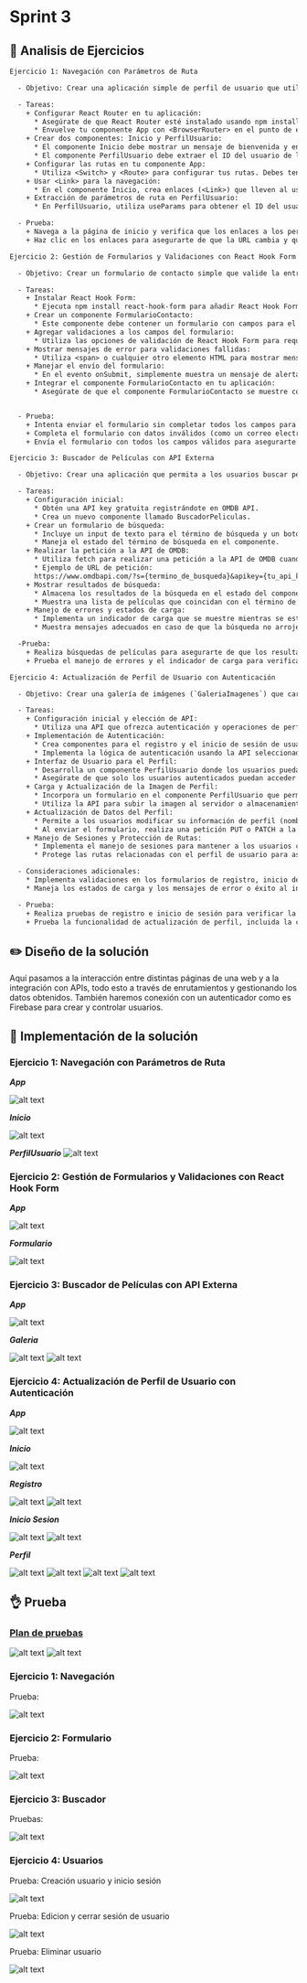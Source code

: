 # Sprint 3

## :microscope: Analisis de Ejercicios

```txt
Ejercicio 1: Navegación con Parámetros de Ruta

  - Objetivo: Crear una aplicación simple de perfil de usuario que utilice React Router para la navegación, donde cada perfil tenga su propia URL basada en el ID del usuario.

  - Tareas:
    + Configurar React Router en tu aplicación:
      * Asegúrate de que React Router esté instalado usando npm install react-router-dom.
      * Envuelve tu componente App con <BrowserRouter> en el punto de entrada de tu aplicación.
    + Crear dos componentes: Inicio y PerfilUsuario:
      * El componente Inicio debe mostrar un mensaje de bienvenida y enlaces a perfiles de usuario ficticios.
      * El componente PerfilUsuario debe extraer el ID del usuario de los parámetros de ruta y mostrar un mensaje simple, como "Perfil del Usuario: [ID]".
    + Configurar las rutas en tu componente App:
      * Utiliza <Switch> y <Route> para configurar tus rutas. Debes tener una ruta para el componente Inicio (por ejemplo, /) y otra para PerfilUsuario (por ejemplo, /usuario/:id).
    + Usar <Link> para la navegación:
      * En el componente Inicio, crea enlaces (<Link>) que lleven al usuario a diferentes perfiles, modificando el ID en la URL.
    + Extracción de parámetros de ruta en PerfilUsuario:
      * En PerfilUsuario, utiliza useParams para obtener el ID del usuario de la URL y mostrarlo en la página.

  - Prueba:
    + Navega a la página de inicio y verifica que los enlaces a los perfiles de usuario se muestran correctamente.
    + Haz clic en los enlaces para asegurarte de que la URL cambia y que el componente PerfilUsuario muestra el ID correcto del usuario.

Ejercicio 2: Gestión de Formularios y Validaciones con React Hook Form

  - Objetivo: Crear un formulario de contacto simple que valide la entrada del usuario antes de mostrar un mensaje de éxito, utilizando React Hook Form.

  - Tareas:
    + Instalar React Hook Form:
      * Ejecuta npm install react-hook-form para añadir React Hook Form a tu proyecto.
    + Crear un componente FormularioContacto:
      * Este componente debe contener un formulario con campos para el nombre, email, y un mensaje. Utiliza useForm de React Hook Form para gestionar el formulario.
    + Agregar validaciones a los campos del formulario:
      * Utiliza las opciones de validación de React Hook Form para requerir todos los campos. Añade validación específica para el campo de email, asegurándose de que tenga un formato de correo electrónico válido
    + Mostrar mensajes de error para validaciones fallidas:
      * Utiliza <span> o cualquier otro elemento HTML para mostrar mensajes de error debajo de cada campo si no pasa la validación.
    + Manejar el envío del formulario:
      * En el evento onSubmit, simplemente muestra un mensaje de alerta que diga "Formulario enviado con éxito" si el formulario es válido.
    + Integrar el componente FormularioContacto en tu aplicación:
      * Asegúrate de que el componente FormularioContacto se muestre correctamente en tu aplicación.


  - Prueba: 
    + Intenta enviar el formulario sin completar todos los campos para ver los mensajes de error.
    + Completa el formulario con datos inválidos (como un correo electrónico incorrecto) para verificar las validaciones específicas.
    + Envía el formulario con todos los campos válidos para asegurarte de que se muestra el mensaje de éxito.

Ejercicio 3: Buscador de Películas con API Externa

  - Objetivo: Crear una aplicación que permita a los usuarios buscar películas por nombre usando la API de OMDB (Open Movie Database) y mostrar los resultados en la página.

  - Tareas:
    + Configuración inicial:
      * Obtén una API key gratuita registrándote en OMDB API.
      * Crea un nuevo componente llamado BuscadorPeliculas.
    + Crear un formulario de búsqueda:
      * Incluye un input de texto para el término de búsqueda y un botón para enviar la búsqueda.
      * Maneja el estado del término de búsqueda en el componente.
    + Realizar la petición a la API de OMDB:
      * Utiliza fetch para realizar una petición a la API de OMDB cuando el usuario envíe el formulario. Usa el término de búsqueda del estado para buscar películas por nombre.
      * Ejemplo de URL de petición: 
      https://www.omdbapi.com/?s={termino_de_busqueda}&apikey={tu_api_key}
    + Mostrar resultados de búsqueda:
      * Almacena los resultados de la búsqueda en el estado del componente.
      * Muestra una lista de películas que coincidan con el término de búsqueda. Cada elemento de la lista debe incluir al menos el título de la película y el año de lanzamiento.
    + Manejo de errores y estados de carga:
      * Implementa un indicador de carga que se muestre mientras se está realizando la petición a la API.
      * Muestra mensajes adecuados en caso de que la búsqueda no arroje resultados o si ocurre un error en la petición.

  -Prueba: 
    + Realiza búsquedas de películas para asegurarte de que los resultados se muestran correctamente.
    + Prueba el manejo de errores y el indicador de carga para verificar que funcionan como se espera.

Ejercicio 4: Actualización de Perfil de Usuario con Autenticación

  - Objetivo: Crear una galería de imágenes (`GaleriaImagenes`) que cargue imágenes de una API, las muestre en un grid y permita abrir una imagen en un modal al hacer clic. 

  - Tareas:
    + Configuración inicial y elección de API:
      * Utiliza una API que ofrezca autenticación y operaciones de perfil de usuario, como Firebase Auth para la autenticación y Cloud Storage para las imágenes. Si prefieres una alternativa, puedes simular las operaciones con JSON Placeholder y agregar autenticación ficticia.
    + Implementación de Autenticación:
      * Crea componentes para el registro y el inicio de sesión de usuarios.
      * Implementa la lógica de autenticación usando la API seleccionada, gestionando tokens JWT o cualquier mecanismo de autenticación proporcionado por la API.
    + Interfaz de Usuario para el Perfil:
      * Desarrolla un componente PerfilUsuario donde los usuarios puedan ver y editar su información de perfil, incluido el nombre, correo electrónico y la imagen de perfil.
      * Asegúrate de que solo los usuarios autenticados puedan acceder a esta página.
    + Carga y Actualización de la Imagen de Perfil:
      * Incorpora un formulario en el componente PerfilUsuario que permita a los usuarios subir o cambiar su imagen de perfil.
      * Utiliza la API para subir la imagen al servidor o almacenamiento en la nube y actualizar la URL de la imagen en el perfil del usuario.
    + Actualización de Datos del Perfil:
      * Permite a los usuarios modificar su información de perfil (nombre, correo electrónico) a través de un formulario.
      * Al enviar el formulario, realiza una petición PUT o PATCH a la API para actualizar la información en el servidor, asegurándose de que la solicitud incluya la autenticación del usuario.
    + Manejo de Sesiones y Protección de Rutas:
      * Implementa el manejo de sesiones para mantener a los usuarios conectados.
      * Protege las rutas relacionadas con el perfil de usuario para asegurar que solo los usuarios autenticados puedan acceder a ellas.

  - Consideraciones adicionales:
    * Implementa validaciones en los formularios de registro, inicio de sesión y actualización de perfil para mejorar la experiencia del usuario.
    * Maneja los estados de carga y los mensajes de error o éxito al interactuar con la API.

  - Prueba: 
    + Realiza pruebas de registro e inicio de sesión para verificar la autenticación y el manejo de sesiones.
    + Prueba la funcionalidad de actualización de perfil, incluida la carga de la imagen, para asegurarte de que los cambios se reflejan correctamente en la interfaz de usuario y en el servidor. Básicamente, cambiar la foto de perfil del usuario y que se refleje en el mismo al cerrar sesión e iniciar de nuevo.

```

## :pencil2: Diseño de la solución

Aquí pasamos a la interacción entre distintas páginas de una web y a la integración con APIs, todo esto a través de enrutamientos y gestionando los datos obtenidos. También haremos conexión con un autenticador como es Firebase para crear y controlar usuarios.

## :key: Implementación de la solución

### Ejercicio 1: Navegación con Parámetros de Ruta

***App***

![alt text](/T2/SPRINT%203/Recursos/Ejercicio1/App1.png "Javascript App")

***Inicio***

![alt text](/T2/SPRINT%203/Recursos/Ejercicio1/Inicio.png "Javascript Navegacion")

***PerfilUsuario***
![alt text](/T2/SPRINT%203/Recursos/Ejercicio1/PerfilUsuario.png "Javascript Formulario")

### Ejercicio 2: Gestión de Formularios y Validaciones con React Hook Form

***App***

![alt text](/T2/SPRINT%203/Recursos/Ejercicio2/App2.png "Javascript App")

***Formulario***

![alt text](/T2/SPRINT%203/Recursos/Ejercicio2/FormularioContacto.png "Javascript Contacto")

### Ejercicio 3: Buscador de Películas con API Externa

***App***

![alt text](/T2/SPRINT%203/Recursos/Ejercicio3/App3.png "Javascript App")

***Galeria***

![alt text](/T2/SPRINT%203/Recursos/Ejercicio3/BuscadorPeliculas1.png "Javascript Buscador")
![alt text](/T2/SPRINT%203/Recursos/Ejercicio3/BuscadorPeliculas2.png "Javascript Buscador")

### Ejercicio 4: Actualización de Perfil de Usuario con Autenticación

***App***

![alt text](/T2/SPRINT%203/Recursos/Ejercicio4/App4.png "Javascript App")

***Inicio***

![alt text](/T2/SPRINT%203/Recursos/Ejercicio4/Inicio.png "Javascript Inicio")

***Registro***

![alt text](/T2/SPRINT%203/Recursos/Ejercicio4/Registro1.png "Javascript Registro")
![alt text](/T2/SPRINT%203/Recursos/Ejercicio4/Registro2.png "Javascript Registro")

***Inicio Sesion***

![alt text](/T2/SPRINT%203/Recursos/Ejercicio4/Sesion1.png "Javascript Sesion")
![alt text](/T2/SPRINT%203/Recursos/Ejercicio4/Sesion2.png "Javascript Sesion")

***Perfil***

![alt text](/T2/SPRINT%203/Recursos/Ejercicio4/Perfil1.png "Javascript Perfil")
![alt text](/T2/SPRINT%203/Recursos/Ejercicio4/Perfil2.png "Javascript Perfil")
![alt text](/T2/SPRINT%203/Recursos/Ejercicio4/Perfil3.png "Javascript Perfil")
![alt text](/T2/SPRINT%203/Recursos/Ejercicio4/Perfil4.png "Javascript Perfil")

## :ok_hand: Prueba

### [Plan de pruebas](https://github.com/FernandoTiradosG/DAWEC/blob/main/T2/SPRINT%203/Recursos/Test_Plan_Script8.xlsx)

![alt text](/T2/SPRINT%203/Recursos/TestPlan1.png "PruebaTest1")
![alt text](/T2/SPRINT%203/Recursos/TestPlan2.png "PruebaTest2")

### Ejercicio 1: Navegación

Prueba:

![alt text](/T2/SPRINT%203/Recursos/Ejercicio1/Navegacion.gif "Prueba Navegacion")

### Ejercicio 2: Formulario

Prueba:

![alt text](/T2/SPRINT%203/Recursos/Ejercicio2/Formulario.gif "Prueba Formulario")

### Ejercicio 3: Buscador

Pruebas:

![alt text](/T2/SPRINT%203/Recursos/Ejercicio3/Buscador.gif "Prueba Buscador")

### Ejercicio 4: Usuarios

Prueba: Creación usuario y inicio sesión

![alt text](/T2/SPRINT%203/Recursos/Ejercicio4/Autenticacion1.gif "Prueba Autenticacion")

Prueba: Edicion y cerrar sesión de usuario

![alt text](/T2/SPRINT%203/Recursos/Ejercicio4/Autenticacion2.gif "Prueba Autenticacion")

Prueba: Eliminar usuario

![alt text](/T2/SPRINT%203/Recursos/Ejercicio4/Autenticacion3.gif "Prueba Autenticacion")
